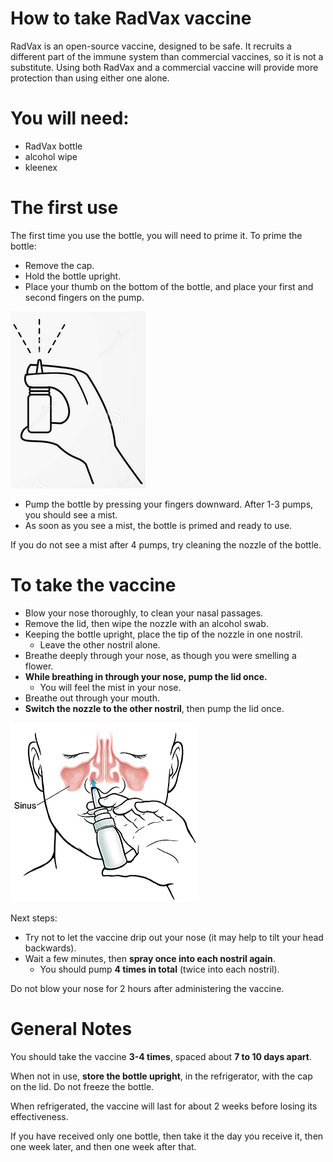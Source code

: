 # How to take RadVax vaccine
RadVax is an open-source vaccine, designed to be safe.  It recruits a different part of the immune system than commercial vaccines, so it is not a substitute.  Using both RadVax and a commercial vaccine will provide more protection than using either one alone.

# You will need:
- RadVax bottle
- alcohol wipe
- kleenex

# The first use
The first time you use the bottle, you will need to prime it.  To prime the bottle:
- Remove the cap.
- Hold the bottle upright.
- Place your thumb on the bottom of the bottle, and place your first and second fingers on the pump.

![Holding the bottle](../figs/bottle_hand_small.png)
- Pump the bottle by pressing your fingers downward.  After 1-3 pumps, you should see a mist.
- As soon as you see a mist, the bottle is primed and ready to use.

If you do not see a mist after 4 pumps, try cleaning the nozzle of the bottle.

# To take the vaccine
- Blow your nose thoroughly, to clean your nasal passages.
- Remove the lid, then wipe the nozzle with an alcohol swab.
- Keeping the bottle upright, place the tip of the nozzle in one nostril.
	- Leave the other nostril alone.
- Breathe deeply through your nose, as though you were smelling a flower.
- **While breathing in through your nose, pump the lid once.**
	- You will feel the mist in your nose.  
- Breathe out through your mouth.
- **Switch the nozzle to the other nostril**, then pump the lid once.

![Breathe in while pumping the bottle](../figs/sinus_spray.png)

Next steps:
- Try not to let the vaccine drip out your nose (it may help to tilt your head backwards). 
- Wait a few minutes, then **spray once into each nostril again**.
	- You should pump **4 times in total** (twice into each nostril).

Do not blow your nose for 2 hours after administering the vaccine.


# General Notes
You should take the vaccine **3-4 times**, spaced about **7 to 10 days apart**.

When not in use, **store the bottle upright**, in the refrigerator, with the cap on the lid.  Do not freeze the bottle.

When refrigerated, the vaccine will last for about 2 weeks before losing its effectiveness.

If you have received only one bottle, then take it the day you receive it, then one week later, and then one week after that.

